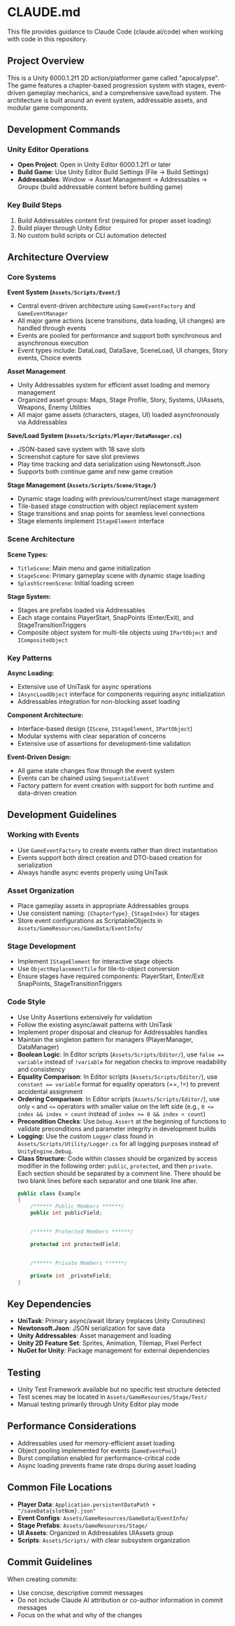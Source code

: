 # CLAUDE.md

This file provides guidance to Claude Code (claude.ai/code) when working with code in this repository.

## Project Overview

This is a Unity 6000.1.2f1 2D action/platformer game called "apocalypse". The game features a chapter-based progression system with stages, event-driven gameplay mechanics, and a comprehensive save/load system. The architecture is built around an event system, addressable assets, and modular game components.

## Development Commands

### Unity Editor Operations
- **Open Project**: Open in Unity Editor 6000.1.2f1 or later
- **Build Game**: Use Unity Editor Build Settings (File → Build Settings)
- **Addressables**: Window → Asset Management → Addressables → Groups (build addressable content before building game)

### Key Build Steps
1. Build Addressables content first (required for proper asset loading)
2. Build player through Unity Editor
3. No custom build scripts or CLI automation detected

## Architecture Overview

### Core Systems

**Event System (`Assets/Scripts/Event/`)**
- Central event-driven architecture using `GameEventFactory` and `GameEventManager`
- All major game actions (scene transitions, data loading, UI changes) are handled through events
- Events are pooled for performance and support both synchronous and asynchronous execution
- Event types include: DataLoad, DataSave, SceneLoad, UI changes, Story events, Choice events

**Asset Management**
- Unity Addressables system for efficient asset loading and memory management
- Organized asset groups: Maps, Stage Profile, Story, Systems, UIAssets, Weapons, Enemy Utilities
- All major game assets (characters, stages, UI) loaded asynchronously via Addressables

**Save/Load System (`Assets/Scripts/Player/DataManager.cs`)**
- JSON-based save system with 18 save slots
- Screenshot capture for save slot previews
- Play time tracking and data serialization using Newtonsoft.Json
- Supports both continue game and new game creation

**Stage Management (`Assets/Scripts/Scene/Stage/`)**
- Dynamic stage loading with previous/current/next stage management
- Tile-based stage construction with object replacement system
- Stage transitions and snap points for seamless level connections
- Stage elements implement `IStageElement` interface

### Scene Architecture

**Scene Types:**
- `TitleScene`: Main menu and game initialization
- `StageScene`: Primary gameplay scene with dynamic stage loading
- `SplashScreenScene`: Initial loading screen

**Stage System:**
- Stages are prefabs loaded via Addressables
- Each stage contains PlayerStart, SnapPoints (Enter/Exit), and StageTransitionTriggers
- Composite object system for multi-tile objects using `IPartObject` and `ICompositeObject`

### Key Patterns

**Async Loading:**
- Extensive use of UniTask for async operations
- `IAsyncLoadObject` interface for components requiring async initialization
- Addressables integration for non-blocking asset loading

**Component Architecture:**
- Interface-based design (`IScene`, `IStageElement`, `IPartObject`)
- Modular systems with clear separation of concerns
- Extensive use of assertions for development-time validation

**Event-Driven Design:**
- All game state changes flow through the event system
- Events can be chained using `SequentialEvent`
- Factory pattern for event creation with support for both runtime and data-driven creation

## Development Guidelines

### Working with Events
- Use `GameEventFactory` to create events rather than direct instantiation
- Events support both direct creation and DTO-based creation for serialization
- Always handle async events properly using UniTask

### Asset Organization
- Place gameplay assets in appropriate Addressables groups
- Use consistent naming: `{ChapterType}_{StageIndex}` for stages
- Store event configurations as ScriptableObjects in `Assets/GameResources/GameData/EventInfo/`

### Stage Development
- Implement `IStageElement` for interactive stage objects
- Use `ObjectReplacementTile` for tile-to-object conversion
- Ensure stages have required components: PlayerStart, Enter/Exit SnapPoints, StageTransitionTriggers

### Code Style
- Use Unity Assertions extensively for validation
- Follow the existing async/await patterns with UniTask
- Implement proper disposal and cleanup for Addressables handles
- Maintain the singleton pattern for managers (PlayerManager, DataManager)
- **Boolean Logic**: In Editor scripts (`Assets/Scripts/Editor/`), use `false == variable` instead of `!variable` for negation checks to improve readability and consistency
- **Equality Comparison**: In Editor scripts (`Assets/Scripts/Editor/`), use `constant == variable` format for equality operators (==, !=) to prevent accidental assignment
- **Ordering Comparison**: In Editor scripts (`Assets/Scripts/Editor/`), use only `<` and `<=` operators with smaller value on the left side (e.g., `0 <= index && index < count` instead of `index >= 0 && index < count`)
- **Precondition Checks**: Use `Debug.Assert` at the beginning of functions to validate preconditions and parameter integrity in development builds
- **Logging:** Use the custom `Logger` class found in `Assets/Scripts/Utility/Logger.cs` for all logging purposes instead of `UnityEngine.Debug`.
- **Class Structure:** Code within classes should be organized by access modifier in the following order: `public`, `protected`, and then `private`. Each section should be separated by a comment line. There should be two blank lines before each separator and one blank line after.
    ```csharp
    public class Example
    {
        /****** Public Members ******/
        public int publicField;


        /****** Protected Members ******/

        protected int protectedField;


        /****** Private Members ******/

        private int _privateField;
    }
    ```

## Key Dependencies

- **UniTask**: Primary async/await library (replaces Unity Coroutines)
- **Newtonsoft.Json**: JSON serialization for save data
- **Unity Addressables**: Asset management and loading
- **Unity 2D Feature Set**: Sprites, Animation, Tilemap, Pixel Perfect
- **NuGet for Unity**: Package management for external dependencies

## Testing

- Unity Test Framework available but no specific test structure detected
- Test scenes may be located in `Assets/GameResources/Stage/Test/`
- Manual testing primarily through Unity Editor play mode

## Performance Considerations

- Addressables used for memory-efficient asset loading
- Object pooling implemented for events (`GameEventPool`)
- Burst compilation enabled for performance-critical code
- Async loading prevents frame rate drops during asset loading

## Common File Locations

- **Player Data**: `Application.persistentDataPath + "/saveData{slotNum}.json"`
- **Event Configs**: `Assets/GameResources/GameData/EventInfo/`
- **Stage Prefabs**: `Assets/GameResources/Stage/`
- **UI Assets**: Organized in Addressables UIAssets group
- **Scripts**: `Assets/Scripts/` with clear subsystem organization

## Commit Guidelines

When creating commits:
- Use concise, descriptive commit messages
- Do not include Claude AI attribution or co-author information in commit messages
- Focus on the what and why of the changes